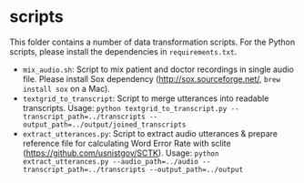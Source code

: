 # scripts
This folder contains a number of data transformation scripts.
For the Python scripts, please install the dependencies in `requirements.txt`.
- `mix_audio.sh`: Script to mix patient and doctor recordings in single 
audio file. Please install Sox dependency (http://sox.sourceforge.net/,
`brew install sox` on a Mac).
- `textgrid_to_transcript`: Script to merge utterances into readable 
transcripts. Usage: ```python textgrid_to_transcript.py
--transcript_path=../transcripts --output_path=../output/joined_transcripts```
- `extract_utterances.py`: Script to extract audio utterances & prepare 
reference file for calculating Word Error Rate with sclite 
(https://github.com/usnistgov/SCTK).
Usage: ```python extract_utterances.py
--audio_path=../audio --transcript_path=../transcripts --output_path=../output```

